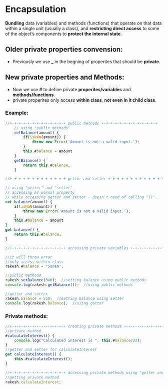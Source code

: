 # Encapsulation
**Bundling** data (variables) and methods (functions) that operate on that data within a single unit (usually a class), and **restricting direct access** to some of the object’s components to **protect the internal state**.

## Older private properties convension:
* Previously we use **_** in the begning of properites that should be **private**.

## New private properties and Methods:
* Now we use **#** to define private **properites/variables** and **methods/functions**.
* private properites only access **within class**, **not even in it child class**. 


### Example:
```js
//+-+-+-+-+-+-+-+-+-+-+-+-+ public methods +-+-+-+-+-+-+-+-+-+-+-+-+
    // using "public methods"
    setBalance(amount) {
        if(isNaN(amount)) {
            throw new Error('Amount is not a valid input.');
        }
        this.#balance = amount
    }
    getBalance() {
        return this.#balance;
    }

//+-+-+-+-+-+-+-+-+-+-+-+-+ getter and setter +-+-+-+-+-+-+-+-+-+-+-+-+

// using "getter" and "setter"
// accessing as normal property
// while accessing getter and setter - doesn't need of calling "()".
set balance(amount) {
    if(isNaN(amount)) {
        throw new Error('Amount is not a valid input.');
    }
    this.#balance = amount
}
get balance() {
    return this.#balance;
}

//+-+-+-+-+-+-+-+-+-+-+-+-+ accessing private variables +-+-+-+-+-+-+-+-+-+-+-+-+

//it will throw error
//only access within class
rakesh.#balance = "Suman";

//public methods
rakesh.setBalance(340);  //setting balance using public methods
console.log(rakesh.getBalance());  //using public methods

//getter and setter
rakesh.balance = 550;  //setting balance using setter
console.log(rakesh.balance);  //using getter
```


### Private methods:
```js
//+-+-+-+-+-+-+-+-+-+-+-+-+ creating private methods +-+-+-+-+-+-+-+-+-+-+-+-+
//private method
#calculateInterest() {
    console.log("Calculated interest is ", this.#balance/23);
}
//getter and setter for calculateInterest
get calculateInterest() {
    this.#calculateInterest();
}

//+-+-+-+-+-+-+-+-+-+-+-+-+ accessing private methods using "getter and setter" +-+-+-+-+-+-+-+-+-+-+-+-+
//getting private method
rakesh.calculateInterest;
```